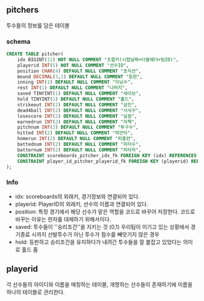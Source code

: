 ## pitchers

투수들의 정보를 담은 테이블

### schema

```sql
CREATE TABLE pitcher(
    idx BIGINT(11) NOT NULL COMMENT "조합키(시합날짜+더블헤더+팀ID)",
    playerid INT(5) NOT NULL COMMENT "선수ID",
    position CHAR(4) DEFAULT NULL COMMENT "포지션",
    mound DECIMAL(3,1) DEFAULT NULL COMMENT "등판",
    inning INT(1) DEFAULT NULL COMMENT "이닝수",
    rest INT(1) DEFAULT NULL COMMENT "나머지",
    saved TINYINT(1) DEFAULT NULL COMMENT "세이브",
    hold TINYINT(1) DEFAULT NULL COMMENT "홀드",
    strikeout INT(2) DEFAULT NULL COMMENT "삼진",
    dead4ball INT(2) DEFAULT NULL COMMENT "사사구",
    losescore INT(2) DEFAULT NULL COMMENT "실점",
    earnedrun INT(2) DEFAULT NULL COMMENT "자책",
    pitchnum INT(3) DEFAULT NULL COMMENT "투구수",
    hitted INT(2) DEFAULT NULL COMMENT "피안타",
    homerun INT(2) DEFAULT NULL COMMENT "피홈런",
    battednum INT(2) DEFAULT NULL COMMENT "피타수",
    batternum INT(2) DEFAULT NULL COMMENT "피타자",
    CONSTRAINT scoreboards_pitcher_idx_fk FOREIGN KEY (idx) REFERENCES scoreboard (idx),
    CONSTRAINT player_id_pitcher_playerid_fk FOREIGN KEY (playerid) REFERENCES player_id (playerid)
);
```

### Info

- idx: scoreboards의 외래키, 경기정보와 연결되어 있다.
- playerid: PlayerID의 외래키, 선수의 이름과 연결되어 있다.
- position: 특정 경기에서 해당 선수가 맡은 역할을 코드로 바꾸어 저장한다. 코드로 바꾸는 이유는 한자를 대체하기 위해서이다.
- saved: 투수들이 ''승리조건''을 지키는 것 (0,1) 우리팀이 이기고 있는 상황에서 경기종료 시까지 선발투수가 아닌 투수가 점수를 빼앗기지 않은 경우
- hold: 등판하고 승리조건을 유지하다가 내려간 투수들을 잘 붙잡고 있었다는 의미로 홀드 줌

## playerid

각 선수들의 아이디와 이름을 매칭하는 테이블, 개명하는 선수들이 존재하기에 이름을 하나의 테이블로 관리한다.
